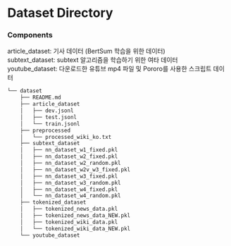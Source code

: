 # Dataset Directory

### Components
article_dataset: 기사 데이터 (BertSum 학습을 위한 데이터)<br>
subtext_dataset: subtext 알고리즘을 학습하기 위한 여타 데이터<br>
youtube_dataset: 다운로드한 유튜브 mp4 파일 및 Pororo를 사용한 스크립트 데이터<br>


```bash
└── dataset
    ├── README.md
    ├── article_dataset
    │   ├── dev.jsonl
    │   ├── test.jsonl
    │   └── train.jsonl
    ├── preprocessed
    │   └── processed_wiki_ko.txt
    ├── subtext_dataset
    │   ├── nn_dataset_w1_fixed.pkl
    │   ├── nn_dataset_w2_fixed.pkl
    │   ├── nn_dataset_w2_random.pkl
    │   ├── nn_dataset_w2v_w3_fixed.pkl
    │   ├── nn_dataset_w3_fixed.pkl
    │   ├── nn_dataset_w3_random.pkl
    │   ├── nn_dataset_w4_fixed.pkl
    │   └── nn_dataset_w4_random.pkl
    ├── tokenized_dataset
    │   ├── tokenized_news_data.pkl
    │   ├── tokenized_news_data_NEW.pkl
    │   ├── tokenized_wiki_data.pkl
    │   └── tokenized_wiki_data_NEW.pkl
    └── youtube_dataset


``` 
